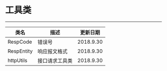 # 工具类

---

类名|描述|更新日期
---|---|---
RespCode|错误号|2018.9.30
RespEntity|响应报文格式|2018.9.30
httpUtils|接口请求工具类|2018.9.30



